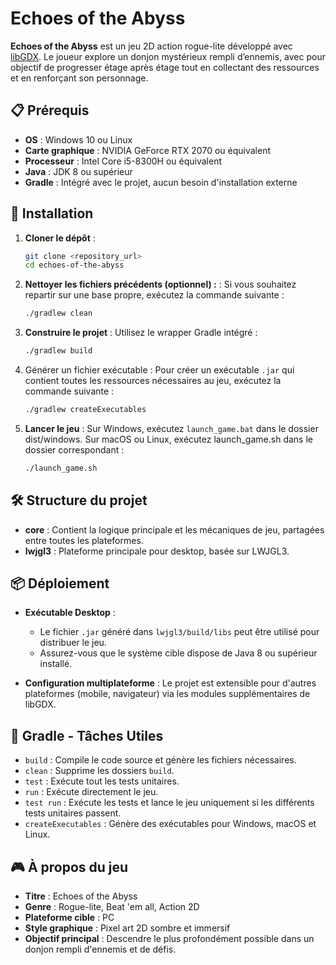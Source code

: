 # Echoes of the Abyss

**Echoes of the Abyss** est un jeu 2D action rogue-lite développé avec [libGDX](https://libgdx.com/). Le joueur explore un donjon mystérieux rempli d’ennemis, avec pour objectif de progresser étage après étage tout en collectant des ressources et en renforçant son personnage.

## 📋 Prérequis

- **OS** : Windows 10 ou Linux  
- **Carte graphique** : NVIDIA GeForce RTX 2070 ou équivalent  
- **Processeur** : Intel Core i5-8300H ou équivalent  
- **Java** : JDK 8 ou supérieur  
- **Gradle** : Intégré avec le projet, aucun besoin d'installation externe  

## 🚀 Installation

1. **Cloner le dépôt** :
   ```bash
   git clone <repository_url>
   cd echoes-of-the-abyss
2. **Nettoyer les fichiers précédents (optionnel) :** :
   Si vous souhaitez repartir sur une base propre, exécutez la commande suivante :
   ```bash
   ./gradlew clean
3. **Construire le projet** :
   Utilisez le wrapper Gradle intégré :
   ```bash
   ./gradlew build
4. Générer un fichier exécutable :
   Pour créer un exécutable `.jar` qui contient toutes les ressources nécessaires au jeu, exécutez la commande suivante :
    ```bash
    ./gradlew createExecutables
 
5. **Lancer le jeu** :
   Sur Windows, exécutez `launch_game.bat` dans le dossier dist/windows.
   Sur macOS ou Linux, exécutez launch_game.sh dans le dossier correspondant : 
    ```bash
   ./launch_game.sh
   
## 🛠️ Structure du projet

- **core** : Contient la logique principale et les mécaniques de jeu, partagées entre toutes les plateformes.
- **lwjgl3** : Plateforme principale pour desktop, basée sur LWJGL3.

## 📦 Déploiement

- **Exécutable Desktop** :
    - Le fichier `.jar` généré dans `lwjgl3/build/libs` peut être utilisé pour distribuer le jeu.
    - Assurez-vous que le système cible dispose de Java 8 ou supérieur installé.

- **Configuration multiplateforme** : Le projet est extensible pour d'autres plateformes (mobile, navigateur) via les modules supplémentaires de libGDX.

## 🧪 Gradle - Tâches Utiles

- `build` : Compile le code source et génère les fichiers nécessaires.
- `clean` : Supprime les dossiers `build`.
- `test` : Exécute tout les tests unitaires.
- `run` : Exécute directement le jeu.
- `test run` : Exécute les tests et lance le jeu uniquement si les différents tests unitaires passent.
- `createExecutables` : Génère des exécutables pour Windows, macOS et Linux.

## 🎮 À propos du jeu

- **Titre** : Echoes of the Abyss
- **Genre** : Rogue-lite, Beat 'em all, Action 2D
- **Plateforme cible** : PC
- **Style graphique** : Pixel art 2D sombre et immersif
- **Objectif principal** : Descendre le plus profondément possible dans un donjon rempli d'ennemis et de défis.  
